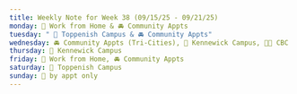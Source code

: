 ```yaml
---
title: Weekly Note for Week 38 (09/15/25 - 09/21/25)
monday: 🏡 Work from Home & 🚘 Community Appts
tuesday: " 🏫 Toppenish Campus & 🚘 Community Appts"
wednesday: 🚘 Community Appts (Tri-Cities), 🏫 Kennewick Campus, 🌃🏫 CBC Campus
thursday: 🏫 Kennewick Campus
friday: 🏡 Work from Home, 🚘 Community Appts
saturday: 🏫 Toppenish Campus
sunday: 🫥 by appt only
---
```

